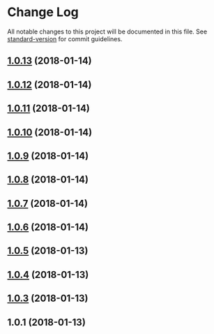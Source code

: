 # Change Log

All notable changes to this project will be documented in this file. See [standard-version](https://github.com/conventional-changelog/standard-version) for commit guidelines.

<a name="1.0.13"></a>
## [1.0.13](https://github.com/MatthewMi11er/testrepo/compare/v1.0.12...v1.0.13) (2018-01-14)



<a name="1.0.12"></a>
## [1.0.12](https://github.com/MatthewMi11er/testrepo/compare/v1.0.11...v1.0.12) (2018-01-14)



<a name="1.0.11"></a>
## [1.0.11](https://github.com/MatthewMi11er/testrepo/compare/v1.0.10...v1.0.11) (2018-01-14)



<a name="1.0.10"></a>
## [1.0.10](https://github.com/MatthewMi11er/testrepo/compare/v1.0.9...v1.0.10) (2018-01-14)



<a name="1.0.9"></a>
## [1.0.9](https://github.com/MatthewMi11er/testrepo/compare/v1.0.8...v1.0.9) (2018-01-14)



<a name="1.0.8"></a>
## [1.0.8](https://github.com/MatthewMi11er/testrepo/compare/v1.0.7...v1.0.8) (2018-01-14)



<a name="1.0.7"></a>
## [1.0.7](https://github.com/MatthewMi11er/testrepo/compare/v1.0.6...v1.0.7) (2018-01-14)



<a name="1.0.6"></a>
## [1.0.6](https://github.com/MatthewMi11er/testrepo/compare/v1.0.5...v1.0.6) (2018-01-14)



<a name="1.0.5"></a>
## [1.0.5](https://github.com/MatthewMi11er/testrepo/compare/v1.0.4...v1.0.5) (2018-01-13)



<a name="1.0.4"></a>
## [1.0.4](https://github.com/MatthewMi11er/testrepo/compare/v1.0.3...v1.0.4) (2018-01-13)



<a name="1.0.3"></a>
## [1.0.3](https://github.com/MatthewMi11er/testrepo/compare/v1.0.2...v1.0.3) (2018-01-13)



<a name="1.0.1"></a>
## 1.0.1 (2018-01-13)
